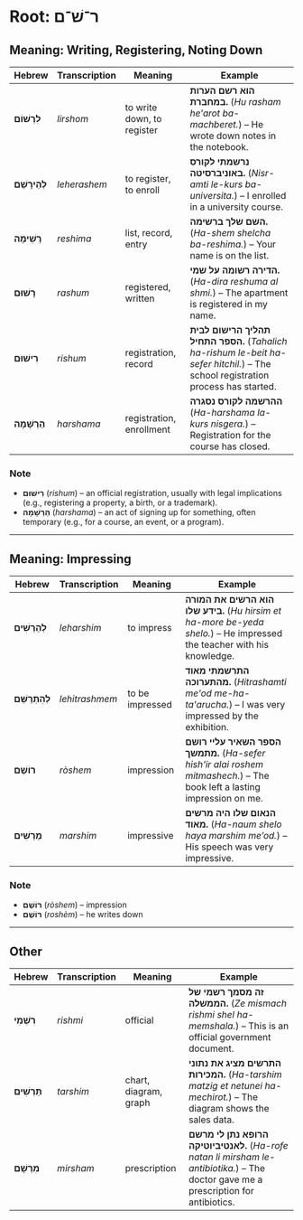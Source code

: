 # Root: ר־שׁ־ם

## **Meaning: Writing, Registering, Noting Down**  

| **Hebrew**       | **Transcription** | **Meaning**           | **Example** |  
|-----------------|-----------------|-----------------|-----------------|  
| **לִרְשׁוֹם**    | *lirshom*      | to write down, to register | **הוא רשם הערות במחברת.** (*Hu rasham he'arot ba-machberet.*) – He wrote down notes in the notebook. |  
| **לְהֵירָשֵׁם**  | *leherashem*  | to register, to enroll | **נרשמתי לקורס באוניברסיטה.** (*Nisr-amti le-kurs ba-universita.*) – I enrolled in a university course. |  
| **רְשִׁימָה**    | *reshima*      | list, record, entry | **השם שלך ברשימה.** (*Ha-shem shelcha ba-reshima.*) – Your name is on the list. |  
| **רָשׁוּם**     | *rashum*        | registered, written | **הדירה רשומה על שמי.** (*Ha-dira reshuma al shmi.*) – The apartment is registered in my name. |  
| **רִישׁוּם**    | *rishum*       | registration, record | **תהליך הרישום לבית הספר התחיל.** (*Tahalich ha-rishum le-beit ha-sefer hitchil.*) – The school registration process has started. |  
| **הַרְשָׁמָה**    | *harshama*       | registration, enrollment | **ההרשמה לקורס נסגרה** (*Ha-harshama la-kurs nisgera.*) – Registration for the course has closed. |  

### **Note**  
- **רִישׁוּם** (*rishum*) – an official registration, usually with legal implications (e.g., registering a property, a birth, or a trademark).  
- **הַרְשָׁמָה** (*harshama*) – an act of signing up for something, often temporary (e.g., for a course, an event, or a program).

---

## **Meaning: Impressing**  

| **Hebrew**       | **Transcription** | **Meaning**         | **Example** |  
|-----------------|-----------------|-----------------|-----------------|  
| **לְהַרְשִׁים**  | *leharshim*    | to impress | **הוא הרשים את המורה בידע שלו.** (*Hu hirsim et ha-more be-yeda shelo.*) – He impressed the teacher with his knowledge. |  
| **לְהִתְרַשֵּׁם** | *lehitrashmem* | to be impressed | **התרשמתי מאוד מהתערוכה.** (*Hitrashamti me'od me-ha-ta'arucha.*) – I was very impressed by the exhibition. |  
| **רוֹשֶׁם** | *ròshem*  | impression | **הספר השאיר עליי רושם מתמשך.** (*Ha-sefer hish'ir alai roshem mitmashech.*) – The book left a lasting impression on me. |  
| **מַרְשִׁים** | *marshim*  | impressive | **הנאום שלו היה מרשים מאוד.** (*Ha-naum shelo haya marshim me’od.*) – His speech was very impressive. |  

### **Note**  
- **רוֹשֶׁם** (*ròshem*) – impression  
- **רוֹשֶׁם** (*roshèm*) – he writes down  

---

## **Other**  

| **Hebrew**       | **Transcription** | **Meaning**         | **Example** |  
|-----------------|-----------------|-----------------|-----------------|  
| **רִשְׁמִי** | *rishmi* | official | **זה מסמך רשמי של הממשלה.** (*Ze mismach rishmi shel ha-memshala.*) – This is an official government document. |  
| **תַּרְשִׁים**  | *tarshim*    | chart, diagram, graph | **התרשים מציג את נתוני המכירות.** (*Ha-tarshim matzig et netunei ha-mechirot.*) – The diagram shows the sales data. |  
| **מִרְשָׁם**  | *mirsham*    | prescription | **הרופא נתן לי מרשם לאנטיביוטיקה.** (*Ha-rofe natan li mirsham le-antibiotika.*) – The doctor gave me a prescription for antibiotics.|  
